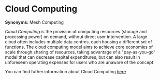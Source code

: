 # Cloud Computing

<!-- (Sustainability) -->

**Synonyms:** Mesh Computing

*Cloud Computing* is the provision of computing resources (storage and processing power) on demand, without direct user intervention. A large cloud often includes multiple data centres, each housing a different set of functions. The cloud computing model aims to achieve core economies of scale through sharing of resources, taking advantage of a "pay-as-you-go" model that can decrease capital expenditures, but can also result in unforeseen operating expenses for users who are unaware of the concept.

You can find futher information about Cloud Computing [here](../T3.6/cloud_computing.md)
